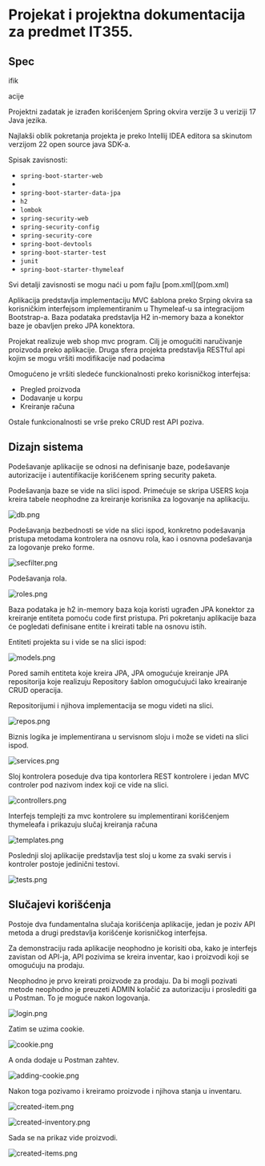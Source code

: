 # Projekat i projektna dokumentacija za predmet IT355.

## Spec
ifik

acije

<p>Projektni zadatak je izrađen korišćenjem Spring okvira verzije 3 u veriziji 17 Java jezika. </p>
<p>Najlakši oblik pokretanja projekta je preko Intellij IDEA editora sa skinutom verzijom 22 open source java SDK-a.</p>

Spisak zavisnosti:

- `spring-boot-starter-web`
- 
- `spring-boot-starter-data-jpa`
- `h2`
- `lombok`
- `spring-security-web`
- `spring-security-config`
- `spring-security-core`
- `spring-boot-devtools`
- `spring-boot-starter-test`
- `junit`
- `spring-boot-starter-thymeleaf`

<p>Svi detalji zavisnosti se mogu naći u pom fajlu [pom.xml](pom.xml)</p>

<p>Aplikacija predstavlja implementaciju MVC šablona preko Srping okvira sa korisničkim interfejsom implementiranim u Thymeleaf-u sa integracijom Bootstrap-a. Baza podataka predstavlja H2 in-memory baza a konektor baze je obavljen preko JPA konektora.</p>

<p>Projekat realizuje web shop mvc program. Cilj je omogućiti naručivanje proizvoda preko aplikacije.
Druga sfera projekta predstavlja RESTful api kojim se mogu vršiti modifikacije nad podacima</p>

Omogućeno je vršiti sledeće funckionalnosti preko korisničkog interfejsa:

- Pregled proizvoda
- Dodavanje u korpu
- Kreiranje računa

<p>Ostale funkcionalnosti se vrše preko CRUD rest API poziva.</p>

## Dizajn sistema

<p>Podešavanje aplikacije se odnosi na definisanje baze, podešavanje autorizacije i autentifikacije korišćenem spring security paketa. </p>
<p>Podešavanja baze se vide na slici ispod. Primećuje se skripa USERS koja kreira tabele neophodne za kreiranje korisnika za logovanje na aplikaciju.</p>

![db.png](src%2Fmain%2Fresources%2Fdoc-images%2Fdb.png)

<p>Podešavanja bezbednosti se vide na slici ispod, konkretno podešavanja pristupa metodama kontrolera na osnovu rola, kao i osnovna podešavanja za logovanje preko forme.</p>

![secfilter.png](src%2Fmain%2Fresources%2Fdoc-images%2Fsecfilter.png)

<p>Podešavanja rola.</p>

![roles.png](src%2Fmain%2Fresources%2Fdoc-images%2Froles.png)

<p>Baza podataka je h2 in-memory baza koja koristi ugrađen JPA konektor za kreiranje entiteta pomoću code first pristupa. Pri pokretanju aplikacije baza će pogledati definisane entite i kreirati table na osnovu istih.</p>

Entiteti projekta su i vide se na slici ispod:

![models.png](src%2Fmain%2Fresources%2Fdoc-images%2Fmodels.png)

<p>Pored samih entiteta koje kreira JPA, JPA omogućuje kreiranje JPA repositorija koje realizuju Repository šablon omogućujući lako kreairanje CRUD operacija.</p>

Repositorijumi i njihova implementacija se mogu videti na slici.

![repos.png](src%2Fmain%2Fresources%2Fdoc-images%2Frepos.png)

<p>Biznis logika je implementirana u servisnom sloju i može se videti na slici ispod.</p>

![services.png](src%2Fmain%2Fresources%2Fdoc-images%2Fservices.png)

<p>Sloj kontrolera poseduje dva tipa kontorlera REST kontrolere i jedan MVC controler pod nazivom index koji се vide na slici.</p>

![controllers.png](src%2Fmain%2Fresources%2Fdoc-images%2Fcontrollers.png)

<p>Interfejs templejti za mvc kontrolere su implementirani korišćenjem thymeleafa i prikazuju slučaj kreiranja računa</p>

![templates.png](src%2Fmain%2Fresources%2Fdoc-images%2Ftemplates.png)

<p>Poslednji sloj aplikacije predstavlja test sloj u kome za svaki servis i kontroler postoje jedinični testovi.</p>

![tests.png](src%2Fmain%2Fresources%2Fdoc-images%2Ftests.png)

## Slučajevi korišćenja
<p>Postoje dva fundamentalna slučaja korišćenja aplikacije, jedan je poziv API metoda a drugi predstavlja korišćenje korisničkog interfejsa.</p>
<p>Za demonstraciju rada aplikacije neophodno je korisiti oba, kako je interfejs zavistan od API-ja, API pozivima se kreira inventar, kao i proizvodi koji se omogućuju na prodaju. </p>

Neophodno je prvo kreirati proizvode za prodaju. Da bi mogli pozivati metode neophodno je preuzeti ADMIN kolačić za autorizaciju i proslediti ga u Postman. To je moguće nakon logovanja.

![login.png](src%2Fmain%2Fresources%2Fdoc-images%2Flogin.png)

Zatim se uzima cookie.

![cookie.png](src%2Fmain%2Fresources%2Fdoc-images%2Fcookie.png)

A onda dodaje u Postman zahtev.

![adding-cookie.png](src%2Fmain%2Fresources%2Fdoc-images%2Fadding-cookie.png)

Nakon toga pozivamo i kreiramo proizvode i njihova stanja u inventaru. 

![created-item.png](src%2Fmain%2Fresources%2Fdoc-images%2Fcreated-item.png)

![created-inventory.png](src%2Fmain%2Fresources%2Fdoc-images%2Fcreated-inventory.png)

Sada se na prikaz vide proizvodi.

![created-items.png](src%2Fmain%2Fresources%2Fdoc-images%2Fcreated-items.png)